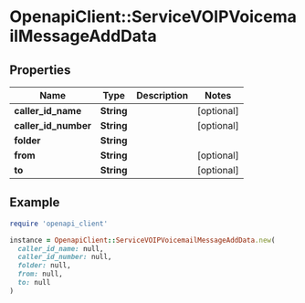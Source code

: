 # OpenapiClient::ServiceVOIPVoicemailMessageAddData

## Properties

| Name | Type | Description | Notes |
| ---- | ---- | ----------- | ----- |
| **caller_id_name** | **String** |  | [optional] |
| **caller_id_number** | **String** |  | [optional] |
| **folder** | **String** |  |  |
| **from** | **String** |  | [optional] |
| **to** | **String** |  | [optional] |

## Example

```ruby
require 'openapi_client'

instance = OpenapiClient::ServiceVOIPVoicemailMessageAddData.new(
  caller_id_name: null,
  caller_id_number: null,
  folder: null,
  from: null,
  to: null
)
```

